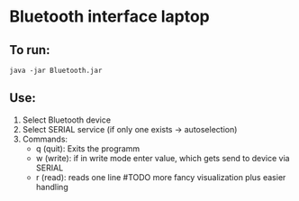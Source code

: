 # Bluetooth interface laptop

## To run:

	java -jar Bluetooth.jar 

## Use:
1. Select Bluetooth device
2. Select SERIAL service (if only one exists -> autoselection)
3. Commands:
	- q (quit):	Exits the programm
	- w (write):	if in write mode enter value, which gets send to device via SERIAL
	- r (read):	reads one line #TODO more fancy visualization plus easier handling
